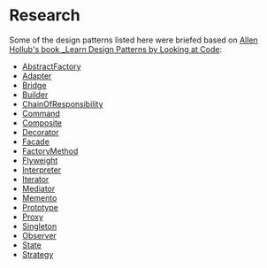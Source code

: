 Research
========

Some of the design patterns listed here were briefed based on [Allen Hollub's book _Learn Design Patterns by Looking at Code](http://www.amazon.com/Holub-Patterns-Learning-Looking-Professionals/dp/159059388X):

- [AbstractFactory      ](AbstractFactory.md                )
- [Adapter              ](Adapter.md                        )
- [Bridge               ](Bridge.md                         )
- [Builder              ](Builder.md                        )
- [ChainOfResponsibility](ChainOfResponsibility.md          )
- [Command              ](Command.md                        )
- [Composite            ](Composite.md                      )
- [Decorator            ](Decorator.md                      )
- [Facade               ](Facade.md                         )
- [FactoryMethod        ](FactoryMethod.md                  )
- [Flyweight            ](Flyweight.md                      )
- [Interpreter          ](Interpreter.md                    )
- [Iterator             ](Iterator.md                       )
- [Mediator             ](Mediator.md                       )
- [Memento              ](Memento.md                        )
- [Prototype            ](Prototype.md                      )
- [Proxy                ](Proxy.md                          )
- [Singleton            ](Singleton.md                      )
- [Observer             ](Observer.md                       )
- [State                ](State.md                          )
- [Strategy             ](Strategy.md                       )
